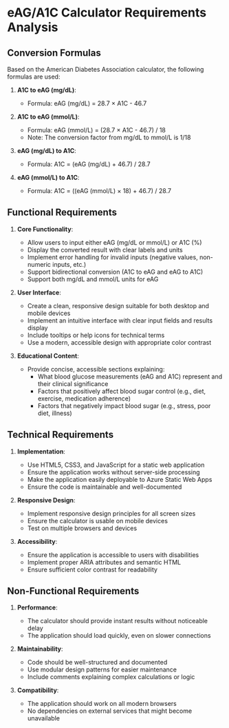 # eAG/A1C Calculator Requirements Analysis

## Conversion Formulas

Based on the American Diabetes Association calculator, the following formulas are used:

1. **A1C to eAG (mg/dL)**: 
   - Formula: eAG (mg/dL) = 28.7 × A1C - 46.7
   
2. **A1C to eAG (mmol/L)**:
   - Formula: eAG (mmol/L) = (28.7 × A1C - 46.7) / 18
   - Note: The conversion factor from mg/dL to mmol/L is 1/18

3. **eAG (mg/dL) to A1C**:
   - Formula: A1C = (eAG (mg/dL) + 46.7) / 28.7

4. **eAG (mmol/L) to A1C**:
   - Formula: A1C = ((eAG (mmol/L) × 18) + 46.7) / 28.7

## Functional Requirements

1. **Core Functionality**:
   - Allow users to input either eAG (mg/dL or mmol/L) or A1C (%)
   - Display the converted result with clear labels and units
   - Implement error handling for invalid inputs (negative values, non-numeric inputs, etc.)
   - Support bidirectional conversion (A1C to eAG and eAG to A1C)
   - Support both mg/dL and mmol/L units for eAG

2. **User Interface**:
   - Create a clean, responsive design suitable for both desktop and mobile devices
   - Implement an intuitive interface with clear input fields and results display
   - Include tooltips or help icons for technical terms
   - Use a modern, accessible design with appropriate color contrast

3. **Educational Content**:
   - Provide concise, accessible sections explaining:
     - What blood glucose measurements (eAG and A1C) represent and their clinical significance
     - Factors that positively affect blood sugar control (e.g., diet, exercise, medication adherence)
     - Factors that negatively impact blood sugar (e.g., stress, poor diet, illness)

## Technical Requirements

1. **Implementation**:
   - Use HTML5, CSS3, and JavaScript for a static web application
   - Ensure the application works without server-side processing
   - Make the application easily deployable to Azure Static Web Apps
   - Ensure the code is maintainable and well-documented

2. **Responsive Design**:
   - Implement responsive design principles for all screen sizes
   - Ensure the calculator is usable on mobile devices
   - Test on multiple browsers and devices

3. **Accessibility**:
   - Ensure the application is accessible to users with disabilities
   - Implement proper ARIA attributes and semantic HTML
   - Ensure sufficient color contrast for readability

## Non-Functional Requirements

1. **Performance**:
   - The calculator should provide instant results without noticeable delay
   - The application should load quickly, even on slower connections

2. **Maintainability**:
   - Code should be well-structured and documented
   - Use modular design patterns for easier maintenance
   - Include comments explaining complex calculations or logic

3. **Compatibility**:
   - The application should work on all modern browsers
   - No dependencies on external services that might become unavailable
